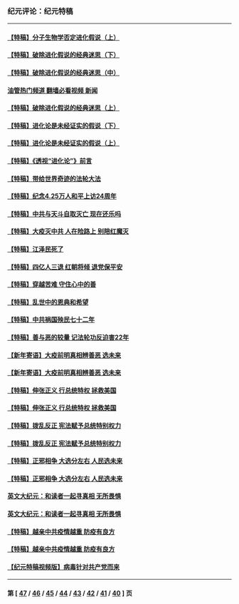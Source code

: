 ### 纪元评论：纪元特稿
---
#### [【特稿】分子生物学否定进化假说（上）](../../pages/nsc424/n14032398.md?07170330) 
#### [【特稿】破除进化假说的经典迷思（下）](../../pages/nsc424/n14029015.md?07170330) 
#### [【特稿】破除进化假说的经典迷思（中）](../../pages/nsc424/n14027341.md?07170330) 
#### [油管热门频道 翻墙必看视频 新闻](ok?07170330)
#### [【特稿】破除进化假说的经典迷思（上）](../../pages/nsc424/n14024749.md?07170330) 
#### [【特稿】进化论是未经证实的假说（下）](../../pages/nsc424/n14022170.md?07170330) 
#### [【特稿】进化论是未经证实的假说（上）](../../pages/nsc424/n14020737.md?07170330) 
#### [【特稿】《透视“进化论”》前言](../../pages/nsc424/n14019941.md?07170330) 
#### [【特稿】带给世界奇迹的法轮大法](../../pages/nsc424/n13994132.md?07170330) 
#### [【特稿】纪念4.25万人和平上访24周年](../../pages/nsc424/n13980883.md?07170330) 
#### [【特稿】中共与天斗自取灭亡 现在还乐吗](../../pages/nsc424/n13897482.md?07170330) 
#### [【特稿】大疫灭中共 人在险路上 别陪红魔灭](../../pages/nsc424/n13890697.md?07170330) 
#### [【特稿】江泽民死了](../../pages/nsc424/n13876300.md?07170330) 
#### [【特稿】四亿人三退 红朝将倾 退党保平安](../../pages/nsc424/n13794378.md?07170330) 
#### [【特稿】穿越苦难 守住心中的善](../../pages/nsc424/n13784979.md?07170330) 
#### [【特稿】乱世中的恩典和希望](../../pages/nsc424/n13734687.md?07170330) 
#### [【特稿】中共祸国殃民七十二年](../../pages/nsc424/n13272607.md?07170330) 
#### [【特稿】善与恶的较量 记法轮功反迫害22年](../../pages/nsc424/n13086597.md?07170330) 
#### [【新年寄语】大疫前明真相辨善恶 选未来](../../pages/nsc424/n12660855.md?07170330) 
#### [【新年寄语】大疫前明真相辨善恶 选未来](../../pages/nsc424/n12660855.md?07170330) 
#### [【特稿】伸张正义 行总统特权 拯救美国](../../pages/nsc424/n12616806.md?07170330) 
#### [【特稿】伸张正义 行总统特权 拯救美国](../../pages/nsc424/n12616806.md?07170330) 
#### [【特稿】拨乱反正 宪法赋予总统特别权力](../../pages/nsc424/n12598306.md?07170330) 
#### [【特稿】拨乱反正 宪法赋予总统特别权力](../../pages/nsc424/n12598306.md?07170330) 
#### [【特稿】正邪相争 大选分左右 人民选未来](../../pages/nsc424/n12545208.md?07170330) 
#### [【特稿】正邪相争 大选分左右 人民选未来](../../pages/nsc424/n12545208.md?07170330) 
#### [英文大纪元：和读者一起寻真相 无所畏惧](../../pages/nsc424/n12542027.md?07170330) 
#### [英文大纪元：和读者一起寻真相 无所畏惧](../../pages/nsc424/n12542027.md?07170330) 
#### [【特稿】越亲中共疫情越重 防疫有良方](../../pages/nsc424/n12042989.md?07170330) 
#### [【特稿】越亲中共疫情越重 防疫有良方](../../pages/nsc424/n12042989.md?07170330) 
#### [【纪元特稿视频版】病毒针对共产党而来](../../pages/nsc424/n11977328.md?07170330) 

---
#### 第 [ [47](./47.md?07170330) / [46](./46.md?07170330) / [45](./45.md?07170330) / [44](./44.md?07170330) / [43](./43.md?07170330) / [42](./42.md?07170330) / [41](./41.md?07170330) / [40](./40.md?07170330) ] 页
